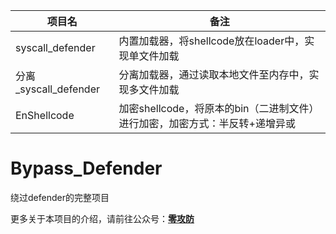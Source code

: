 | 项目名                | 备注                                                         |
| --------------------- | ------------------------------------------------------------ |
| syscall_defender      | 内置加载器，将shellcode放在loader中，实现单文件加载          |
| 分离_syscall_defender | 分离加载器，通过读取本地文件至内存中，实现多文件加载         |
| EnShellcode           | 加密shellcode，将原本的bin（二进制文件）进行加密，加密方式：半反转+递增异或 |





# Bypass_Defender

绕过defender的完整项目

更多关于本项目的介绍，请前往公众号：**[零攻防](https://mp.weixin.qq.com/s/rsY0Q-V8FnJaPYVGA586Cg)**

